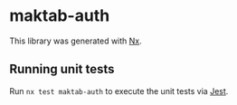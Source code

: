 # maktab-auth

This library was generated with [Nx](https://nx.dev).

## Running unit tests

Run `nx test maktab-auth` to execute the unit tests via [Jest](https://jestjs.io).
